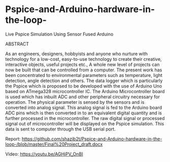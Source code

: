 # Pspice-and-Arduino-hardware-in-the-loop-
Live Pspice Simulation Using Sensor Fused Arduino

ABSTRACT

As an engineers, designers, hobbyists and anyone who nurture with technology for a low-cost, easy-to-use technology to create their 
creative, interactive objects, useful projects etc., A whole new level of projects can now be built that can be controlled from a computer.
The present work has been concentrated to environmental parameters such as temperature, light detection, angle detection and others. 
The data logger which is particularly the Pspice which is proposed to be developed with the use of Arduino Uno 
based on ATmega328 microcontroller IC. The Arduino Microcontroller board is used which has inbuilt ADC and other 
peripheral circuitry necessary for operation. The physical parameter is sensed by the sensors and is converted into analog signal. 
This analog signal is fed to the Arduino board ADC pins which is then converted in to an equivalent digital quantity 
and is further processed in the microcontroller. The raw digital signal or processed signal out of microcontroller will be displayed 
on the Pspice simulation. This data is sent to computer through the USB serial port.

Report: https://github.com/shazib2t/Pspice-and-Arduino-hardware-in-the-loop-/blob/master/Final%20Project_draft.docx

Video: https://youtu.be/AGHiPV_OnBI

